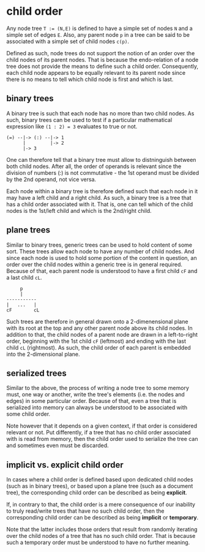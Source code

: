 
<!-- ======================================================================= -->
# child order

Any node tree `T := (N,E)` is defined to have a simple set of nodes `N` and a
simple set of edges `E`. Also, any parent node `p` in a tree can be said to be
associated with a simple set of child nodes `c(p)`.

Defined as such, node trees do not support the notion of an order over the child
nodes of its parent nodes. That is because the endo-relation of a node tree does
not provide the means to define such a child order. Consequently, each child node
appears to be equally relevant to its parent node since there is no means to tell
which child node is first and which is last.

<!-- ======================================================================= -->
## binary trees

A binary tree is such that each node has no more than two child nodes. As such,
binary trees can be used to test if a particular mathematical expression like
`(1 : 2) = 3` evaluates to true or not.

```
(=) --|-> (:) --|-> 1
      |         |-> 2
      |-> 3
```

One can therefore tell that a binary tree must allow to distninguish between
both child nodes. After all, the order of operands is relevant since the
division of numbers (:) is not commutative - the 1st operand must be divided
by the 2nd operand, not vice versa.

Each node within a binary tree is therefore defined such that each node in it
may have a left child and a right child. As such, a binary tree is a tree that
has a child order associated with it. That is, one can tell which of the child
nodes is the 1st/left child and which is the 2nd/right child.

<!-- ======================================================================= -->
## plane trees

Similar to binary trees, generic trees can be used to hold content of some sort.
These trees allow each node to have any number of child nodes. And since each
node is used to hold some portion of the content in question, an order over the
child nodes within a generic tree is in general required. Because of that, each
parent node is understood to have a first child `cF` and a last child `cL`.

```
     p
     |
-----------
|   ...   |
cF        cL
```

Such trees are therefore in general drawn onto a 2-dimenensional plane with its
root at the top and any other parent node above its child nodes. In addition
to that, the child nodes of a parent node are drawn in a left-to-right order,
beginning with the 1st child `cF` (leftmost) and ending with the last child
`cL` (rightmost). As such, the child order of each parent is embedded into the
2-dimensional plane.

<!-- ======================================================================= -->
## serialized trees

Similar to the above, the process of writing a node tree to some memory must,
one way or another, write the tree's elements (i.e. the nodes and edges) in
some particular order. Because of that, even a tree that is serialized into
memory can always be understood to be associated with some child order.

Note however that it depends on a given context, if that order is considered
relevant or not. Put differently, if a tree that has no child order associated
with is read from memory, then the child order used to serialize the tree can
and sometimes even must be discarded.

<!-- ======================================================================= -->
## implicit vs. explicit child order

In cases where a child order is defined based upon dedicated child nodes (such
as in binary trees), or based upon a plane tree (such as a document tree),
the corresponding child order can be described as being **explicit**.

If, in contrary to that, the child order is a mere consequence of our inability
to truly read/write trees that have no such child order, then the corresponding
child order can be described as being **implicit** or **temporary**.

Note that the latter includes those orders that result from randomly iterating
over the child nodes of a tree that has no such child order. That is because
such a temporary order must be understood to have no further meaning.

